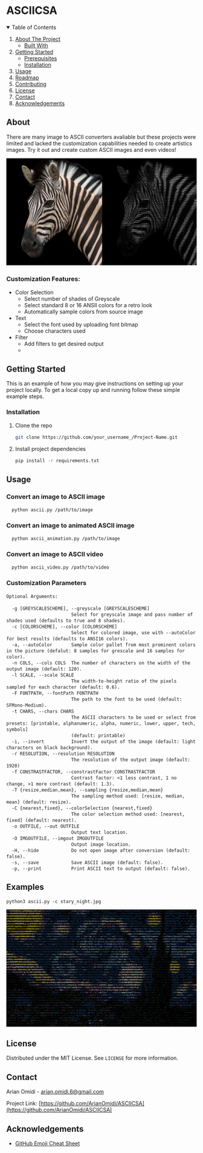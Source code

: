 # ASCIICSA

<!-- TABLE OF CONTENTS -->
<details open="open">
  <summary>Table of Contents</summary>
  <ol>
    <li>
      <a href="#about-the-project">About The Project</a>
      <ul>
        <li><a href="#built-with">Built With</a></li>
      </ul>
    </li>
    <li>
      <a href="#getting-started">Getting Started</a>
      <ul>
        <li><a href="#prerequisites">Prerequisites</a></li>
        <li><a href="#installation">Installation</a></li>
      </ul>
    </li>
    <li><a href="#usage">Usage</a></li>
    <li><a href="#roadmap">Roadmap</a></li>
    <li><a href="#contributing">Contributing</a></li>
    <li><a href="#license">License</a></li>
    <li><a href="#contact">Contact</a></li>
    <li><a href="#acknowledgements">Acknowledgements</a></li>
  </ol>
</details>



<!-- ABOUT THE PROJECT -->
## About

There are many image to ASCII converters avaliable but these projects were limited and lacked the customization capabilities needed to create artistics images. 
Try it out and create custom ASCII images and even videos! 

[![ASCIICSA][product-screenshot]](https://example.com)

### Customization Features:
* Color Selection
  * Select number of shades of Greyscale
  * Select standard 8 or 16 ANSII colors for a retro look 
  * Automatically sample colors from source image
* Text
  * Select the font used by uploading font bitmap
  * Choose characters used 
* Filter
  * Add filters to get desired output
  * 

<!-- GETTING STARTED -->
## Getting Started

This is an example of how you may give instructions on setting up your project locally.
To get a local copy up and running follow these simple example steps.

### Installation

1. Clone the repo
   ```sh
   git clone https://github.com/your_username_/Project-Name.git
   ```
2. Install project dependencies
   ```sh
   pip install -r requirements.txt
   ```

<!-- USAGE EXAMPLES -->
## Usage

### Convert an image to ASCII image
```sh
  python ascii.py /path/to/image
```
  
### Convert an image to animated ASCII image
```sh
  python ascii_animation.py /path/to/image
```

### Convert an image to ASCII video
```sh
  python ascii_video.py /path/to/video
```

### Customization Parameters
```
Optional Arguments:

  -g [GREYSCALESCHEME], --greyscale [GREYSCALESCHEME]
                        Select for greyscale image and pass number of shades used (defaults to true and 8 shades).
  -c [COLORSCHEME], --color [COLORSCHEME]
                        Select for colored image, use with --autoColor for best results (defaults to ANSI16 colors).
  -a, --autoColor       Sample color pallet from most prominent colors in the picture (defalut: 8 samples for grescale and 16 samples for color).
  -n COLS, --cols COLS  The number of characters on the width of the output image (default: 120).
  -l SCALE, --scale SCALE
                        The width-to-height ratio of the pixels sampled for each character (default: 0.6).
  -F FONTPATH, --fontPath FONTPATH
                        The path to the font to be used (default: SFMono-Medium).
  -t CHARS, --chars CHARS
                        The ASCII characters to be used or select from presets: [printable, alphanumeric, alpha, numeric, lower, upper, tech, symbols]
                        (default: printable)
  -i, --invert          Invert the output of the image (default: light characters on black background).
  -r RESOLUTION, --resolution RESOLUTION
                        The resolution of the output image (default: 1920)
  -f CONSTRASTFACTOR, --constrastFactor CONSTRASTFACTOR
                        Contrast factor: <1 less contrast, 1 no change, >1 more contrast (default: 1.3).
  -T {resize,median,mean}, --sampling {resize,median,mean}
                        The sampling method used: [resize, median, mean] (default: resize).
  -C {nearest,fixed}, --colorSelection {nearest,fixed}
                        The color selection method used: [nearest, fixed] (default: nearest).
  -o OUTFILE, --out OUTFILE
                        Output text location.
  -O IMGOUTFILE, --imgout IMGOUTFILE
                        Output image location.
  -H, --hide            Do not open image after conversion (default: false).
  -s, --save            Save ASCII image (default: false).
  -p, --print           Print ASCII text to output (default: false).
```

## Examples

```
python3 ascii.py -c stary_night.jpg
```
<img src="resources/images/stary_night_ansi16.png"/>

<!-- LICENSE -->
## License

Distributed under the MIT License. See `LICENSE` for more information.


<!-- CONTACT -->
## Contact

Arian Omidi - arian.omidi.6@gmail.com

Project Link: [https://github.com/ArianOmidi/ASCIICSA](https://github.com/ArianOmidi/ASCIICSA)


<!-- ACKNOWLEDGEMENTS -->
## Acknowledgements
* [GitHub Emoji Cheat Sheet](https://www.webpagefx.com/tools/emoji-cheat-sheet)



<!-- MARKDOWN LINKS & IMAGES -->
<!-- https://www.markdownguide.org/basic-syntax/#reference-style-links -->
[product-screenshot]: resources/images/zebra_converted.png
[klimt]: resources/images/klimt_ansi16.png

